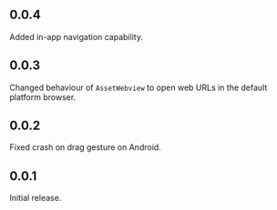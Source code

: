 ## 0.0.4

Added in-app navigation capability.

## 0.0.3

Changed behaviour of `AssetWebview` to open web URLs in the default platform browser.

## 0.0.2

Fixed crash on drag gesture on Android.

## 0.0.1

Initial release.
